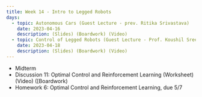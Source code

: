 ```yaml
---
title: Week 14 - Intro to Legged Robots
days:
  - topic: Autonomous Cars (Guest Lecture - prev. Ritika Srivastava)
    date: 2023-04-16
    description: (Slides) (Boardwork) (Video)
  - topic: Control of Legged Robots (Guest Lecture - Prof. Koushil Sreenath)
    date: 2023-04-18
    description: (Slides) (Boardwork) (Video)
---
```


- Midterm
- Discussion 11: Optimal Control and Reinforcement Learning (Worksheet) (Video) ([Boardwork)
- Homework 6: Optimal Control and Reinforcement Learning, due 5/7 

<a id="Week15"></a>
